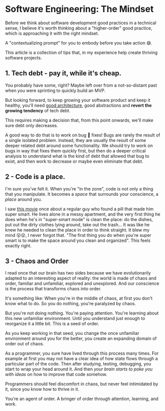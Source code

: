 # Software Engineering: The Mindset

Before we think about software development good practices in a technical sense, I believe it's worth thinking about a "higher-order"
good practice, which is approaching it with the right mindset. 

A "contextualizing prompt" for you to embody before you take action 😅.

This article is a collection of tips that, in my experience help create thriving software projects.

## 1. Tech debt - pay it, while it's cheap.

You probably have some, right?
Maybe left over from a not-so-distant past when you were sprinting to quickly build an MVP.

But looking forward, to keep growing your software product and keep it healthy, you'll need [good architecture](/good-architecture/), 
good abstractions and **revert the growing tendency** of tech debt. 

This requires making a decision that, from this point onwards, we'll make sure debt only decreases.

A good way to do that is to work on bug 🐞 fixes! 
Bugs are rarely the result of a single isolated problem. 
Instead, they are usually the result of some deeper related debt around some functionality. 
We should try to work on bugs in way that fixes them quickly first, 
but then do a deeper critical analysis to understand what is the kind of debt that allowed that bug to exist, 
and then work to decrease or maybe even eliminate that debt.

## 2 - Code is a place.
I'm sure you've felt it. 
When you're "in the zone", code is not only a thing that you manipulate. 
It becomes a _space_ that surrounds your conscience, a _place_ around you. 

I saw [this movie](https://www.imdb.com/title/tt1219289/) once about a regular guy who found a pill that made him super smart. 
He lives alone in a messy apartment, and the very first thing he does when he's in "super-smart mode" is clean the place: 
do the dishes, put out the dirty clothes lying around, take out the trash… 
It was like he knew he needed to clean the place in order to think straight. It blew my mind 😲😲, I never forgot that. 
"The first thing you do when you're super smart is to make the space around you clean and organized". This feels exactly right.

## 3 - Chaos and Order
I read once that our brain has two sides because we have evolutionarily adapted to an interesting aspect of reality: 
the world is made of chaos and order, familiar and unfamiliar, explored and unexplored. 
And our conscience is the process that transforms chaos into order. 

It's something like: When you're in the middle of chaos, at first you don't know what to do. 
So you do nothing, you're paralyzed by chaos. 

But you're not doing nothing. You're paying attention. You're learning about this new unfamiliar environment. 
Until you understand just enough to reorganize it a little bit. This is a seed of order. 

As you keep working in that seed, you change the once unfamiliar environment around you for the better, 
you create an expanding domain of order out of chaos.

As a programmer, you sure have lived through this process many times. 
For example at first you may not have a clear idea of how state flows through a particular part of the code. 
Then after studying, testing, debugging, you start to wrap your head around it. 
And then _your brain starts to poke you with ideas_ on how to improve that code somehow.

Programmers should feel discomfort in chaos, but never feel intimidated by it, since you know how to thrive in it. 

You're an agent of order. A bringer of order through attention, learning, and work.
